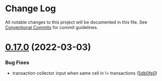 # Change Log

All notable changes to this project will be documented in this file.
See [Conventional Commits](https://conventionalcommits.org) for commit guidelines.

# [0.17.0](https://github.com/nervosnetwork/lumos/compare/v0.17.0-rc8...v0.17.0) (2022-03-03)


### Bug Fixes

* transaction collector input when same cell in != transactions ([5db0fe0](https://github.com/nervosnetwork/lumos/commit/5db0fe072ede45d749afef38d9ef108867086375))
